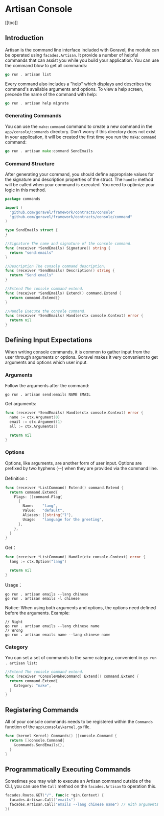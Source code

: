 # Artisan Console

[[toc]]

## Introduction

Artisan is the command line interface included with Goravel, the module can be operated using `facades.Artisan`. It provide a number of helpful commands that can assist you while you build your application. You can use the command blow to get all commands:

```go
go run . artisan list
```

Every command also includes a "help" which displays and describes the command's available arguments and options. To view a help screen, precede the name of the command with help:

```go
go run . artisan help migrate
```

### Generating Commands

You can use the `make:command` command to create a new command in the `app/console/commands` directory. Don't worry if this directory does not exist in your application, it will be created the first time you run the `make:command` command:

```go
go run . artisan make:command SendEmails
```

### Command Structure

After generating your command, you should define appropriate values for the signature and description properties of the struct. The `handle` method will be called when your command is executed. You need to optimize your logic in this method.

```go
package commands

import (
  "github.com/goravel/framework/contracts/console"
  "github.com/goravel/framework/contracts/console/command"
)

type SendEmails struct {
}

//Signature The name and signature of the console command.
func (receiver *SendEmails) Signature() string {
  return "send:emails"
}

//Description The console command description.
func (receiver *SendEmails) Description() string {
  return "Send emails"
}

//Extend The console command extend.
func (receiver *SendEmails) Extend() command.Extend {
  return command.Extend{}
}

//Handle Execute the console command.
func (receiver *SendEmails) Handle(ctx console.Context) error {
  return nil
}
```

## Defining Input Expectations

When writing console commands, it is common to gather input from the user through arguments or options. Goravel makes it very convenient to get arguments and options which user input.

### Arguments

Follow the arguments after the command:

```
go run . artisan send:emails NAME EMAIL
```

Get arguments:

```go
func (receiver *SendEmails) Handle(ctx console.Context) error {
  name := ctx.Argument(0)
  email := ctx.Argument(1)
  all := ctx.Arguments()

  return nil
}
```

### Options

Options, like arguments, are another form of user input. Options are prefixed by two hyphens (--) when they are provided via the command line.

Definition：

```go
func (receiver *ListCommand) Extend() command.Extend {
  return command.Extend{
    Flags: []command.Flag{
      {
        Name:    "lang",
        Value:   "default",
        Aliases: []string{"l"},
        Usage:   "language for the greeting",
      },
    },
  }
}
```

Get：

```go
func (receiver *ListCommand) Handle(ctx console.Context) error {
  lang := ctx.Option("lang")

  return nil
}
```

Usage：

```
go run . artisan emails --lang chinese
go run . artisan emails -l chinese
```

Notice: When using both arguments and options, the options need defined before the arguments. Example: 

```
// Right
go run . artisan emails --lang chinese name
// Wrong
go run . artisan emails name --lang chinese name
```

### Category

You can set a set of commands to the same category, convenient in `go run . artisan list`:

```go
//Extend The console command extend.
func (receiver *ConsoleMakeCommand) Extend() command.Extend {
  return command.Extend{
    Category: "make",
  }
}
```

## Registering Commands

All of your console commands needs to be registered within the `Commands` function of the `app\console\kernel.go` file.

```go
func (kernel Kernel) Commands() []console.Command {
  return []console.Command{
    &commands.SendEmails{},
  }
}
```

## Programmatically Executing Commands

Sometimes you may wish to execute an Artisan command outside of the CLI, you can use the `Call` method on the `facades.Artisan` to operation this.

```go
facades.Route.GET("/", func(c *gin.Context) {
  facades.Artisan.Call("emails")
  facades.Artisan.Call("emails --lang chinese name") // With arguments and options
})
```

<CommentService/>
